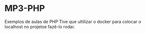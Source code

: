 # MP3-PHP
Exemplos de aulas de PHP
Tive que ultilizar o docker para colocar o localhost no projetoe fazê-lo rodar.
